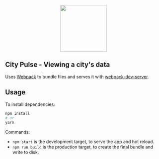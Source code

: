 <div align="center">
   <img width="150" heigth="150" src="https://webpack.js.org/assets/icon-square-big.svg" />
</div>

## City Pulse - Viewing a city's data

Uses [Webpack](https://github.com/webpack/webpack) to bundle files and serves it
with [webpack-dev-server](https://webpack.js.org/guides/development/#webpack-dev-server).

## Usage

To install dependencies:

```bash
npm install
# or
yarn
```

Commands:
* `npm start` is the development target, to serve the app and hot reload.
* `npm run build` is the production target, to create the final bundle and write to disk.
